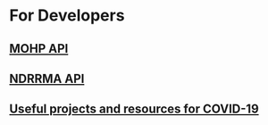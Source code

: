 # For Developers

## [MOHP API](https://covidapi.mohp.gov.np/api/v1/)

## [NDRRMA API](https://bipad.gov.np/api/v1/)

## [Useful projects and resources for COVID-19](https://github.com/soroushchehresa/awesome-coronavirus)


